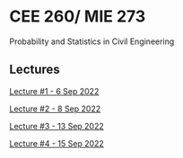 # CEE 260/ MIE 273
Probability and Statistics in Civil Engineering

## Lectures

[Lecture #1 - 6 Sep 2022](https://kandread.github.io/cee260/01_introduction.html)

[Lecture #2 - 8 Sep 2022](https://kandread.github.io/cee260/02_events.html)

[Lecture #3 - 13 Sep 2022](https://kandread.github.io/cee260/03_probability.html)

[Lecture #4 - 15 Sep 2022](https://kandread.github.io/cee260/04_conditional_probability.html)

